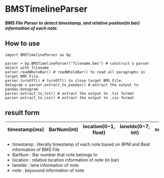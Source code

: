 # BMSTimelineParser
##### BMS File Parser to detect timestamp, and relative postion(in bar) information of each note. 

## How to use
    import BMSTimelineParser as bp
    
    parser = bp.BMSTimelineParser("filename.bms") # construct a parser object with filename
    parser.readWholeBar() # readWholeBar() to read all paragraphs in target BMS File.
    parser.turnOff() # turnOff() to close target BMS File.
    datagram = parser.extract_to_pandas() # extract the output to pandas.Datagram
    parser.extract_to_txt() # extract the output to .txt format
    parser.extract_to_csv() # extract the output to .csv format

## result form
|timestamp(ms)|BarNum(int)|location(0~1, float)|laneIdx(0~7, int)|note(Hex)|
|---|---|---|---|---|

* timestamp : literally timestamp of each note based on BPM and Beat information of BMS File
* BarNum : Bar number that note belongs to
* location : relative location information of note (in bar)
* laneIdx : lane information of note
* note : keysound information of note
